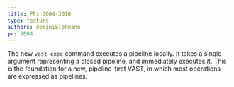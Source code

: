 ```yaml
---
title: PRs 3004-3010
type: feature
authors: dominiklohmann
pr: 3004
---
```


The new `vast exec` command executes a pipeline locally. It takes a single
argument representing a closed pipeline, and immediately executes it. This is
the foundation for a new, pipeline-first VAST, in which most operations are
expressed as pipelines.
